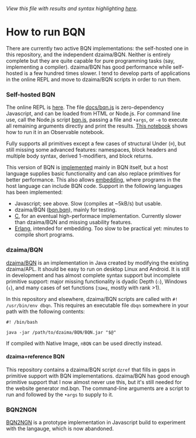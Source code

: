 *View this file with results and syntax highlighting [here](https://mlochbaum.github.io/BQN/running.html).*

# How to run BQN

There are currently two active BQN implementations: the self-hosted one in this repository, and the independent dzaima/BQN. Neither is entirely complete but they are quite capable for pure programming tasks (say, implementing a compiler). dzaima/BQN has good performance while self-hosted is a few hundred times slower. I tend to develop parts of applications in the online REPL and move to dzaima/BQN scripts in order to run them.

### Self-hosted BQN

The online REPL is [here](https://mlochbaum.github.io/BQN/try.html). The file [docs/bqn.js](docs/bqn.js) is zero-dependency Javascript, and can be loaded from HTML or Node.js. For command line use, call the Node.js script [bqn.js](bqn.js), passing a file and `•args`, or `-e` to execute all remaining arguments directly and print the results. [This notebook](https://observablehq.com/@lsh/bqn) shows how to run it in an Observable notebook.

Fully supports all primitives except a few cases of structural Under (`⌾`), but still missing some advanced features: namespaces, block headers and multiple body syntax, derived 1-modifiers, and block returns.

This version of BQN is [implemented](implementation/README.md) mainly in BQN itself, but a host language supplies basic functionality and can also replace primitives for better performance. This also allows [embedding](doc/embed.md), where programs in the host language can include BQN code. Support in the following languages has been implemented:
- Javascript; see above. Slow (compiles at ~5kB/s) but usable.
- dzaima/BQN ([bqn.bqn](bqn.bqn)), mainly for testing.
- [C](https://github.com/dzaima/CBQN), for an eventual high-performace implementation. Currently slower than dzaima/BQN and missing usability features.
- [Erlang](https://github.com/cannadayr/ebqn), intended for embedding. Too slow to be practical yet: minutes to compile short programs.

### dzaima/BQN

[dzaima/BQN](https://github.com/dzaima/BQN/) is an implementation in Java created by modifying the existing dzaima/APL. It should be easy to run on desktop Linux and Android. It is still in development and has almost complete syntax support but incomplete primitive support: major missing functionality is dyadic Depth (`⚇`), Windows (`↕`), and many cases of set functions (`⊐⊒∊⍷`, mostly with rank >1).

In this repository and elsewhere, dzaima/BQN scripts are called with `#! /usr/bin/env dbqn`. This requires an executable file `dbqn` somewhere in your path with the following contents:

    #! /bin/bash

    java -jar /path/to/dzaima/BQN/BQN.jar "$@"

If compiled with Native Image, `nBQN` can be used directly instead.

#### dzaima+reference BQN

This repository contains a dzaima/BQN script `dzref` that fills in gaps in primitive support with BQN implementations. dzaima/BQN has good enough primitive support that I now almost never use this, but it's still needed for the website generator md.bqn. The command-line arguments are a script to run and followed by the `•args` to supply to it.

### BQN2NGN

[BQN2NGN](https://github.com/mlochbaum/BQN2NGN) is a prototype implementation in Javascript build to experiment with the langauge, which is now abandoned.
